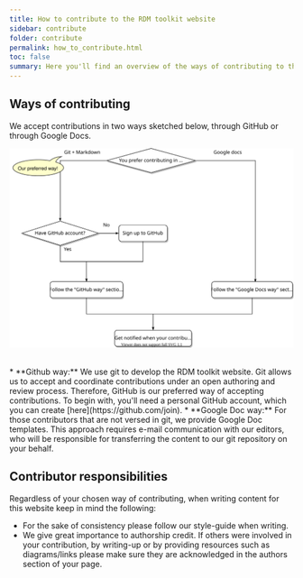 ```yaml
---
title: How to contribute to the RDM toolkit website
sidebar: contribute
folder: contribute
permalink: how_to_contribute.html
toc: false
summary: Here you'll find an overview of the ways of contributing to this website. Depending on your chosen way, please follow the links on the left, where you'll find step-by-step instructions.  
---
```



## Ways of contributing 

We accept contributions in two ways sketched below, through GitHub or through Google Docs. <br/>
 
![image](images/howto_contribute_overview.svg) <br/>

<br/>
* **Github way:** We use git to develop the RDM toolkit website. Git allows us to accept and coordinate contributions under an open authoring and review process. Therefore, GitHub is our preferred way of accepting contributions. To begin with, you'll need a personal GitHub account, which you can create [here](https://github.com/join).   
* **Google Doc way:** For those contributors that are not versed in git, we provide Google Doc templates. This approach requires e-mail communication with our editors, who will be responsible for transferring the content to our git repository on your behalf.

## Contributor responsibilities

Regardless of your chosen way of contributing, when writing content for this website keep in mind the following:

* For the sake of consistency please follow our style-guide when writing.
* We give great importance to authorship credit. If others were involved in your contribution, by writing-up or by providing resources such as diagrams/links please make sure they are acknowledged in the authors section of your page.

